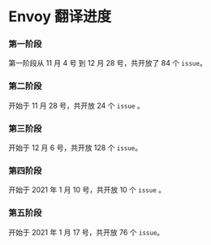 # Envoy 翻译进度

### 第一阶段

第一阶段从 11 月 4 号 到 12 月 28 号，共开放了 84 个 `issue`。

### 第二阶段

开始于 11 月 28 号，共开放 24 个 `issue` 。

### 第三阶段

开始于 12 月 6 号，共开放 128 个 `issue`。

### 第四阶段

开始于 2021 年 1 月 10 号，共开放 10  个 `issue` 。

### 第五阶段

开始于 2021 年 1 月 17 号，共开放 76 个 `issue`。

